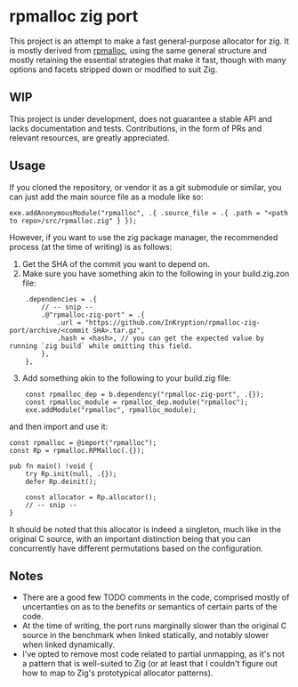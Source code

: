 # rpmalloc zig port
This project is an attempt to make a fast general-purpose allocator for zig. It is mostly derived from [rpmalloc](https://github.com/mjansson/rpmalloc), using the same general structure and mostly retaining the essential strategies that make it fast, though with many options and facets stripped down or modified to suit Zig.

## WIP
This project is under development, does not guarantee a stable API and lacks documentation and tests.
Contributions, in the form of PRs and relevant resources, are greatly appreciated.

## Usage
If you cloned the repository, or vendor it as a git submodule or similar, you can just add the main source file as a module like so:
```zig
exe.addAnonymousModule("rpmalloc", .{ .source_file = .{ .path = "<path to repo>/src/rpmalloc.zig" } });
```
However, if you want to use the zig package manager, the recommended process (at the time of writing) is as follows:
1. Get the SHA of the commit you want to depend on.
2. Make sure you have something akin to the following in your build.zig.zon file:
```zig
    .dependencies = .{
        // -- snip --
        .@"rpmalloc-zig-port" = .{
            .url = "https://github.com/InKryption/rpmalloc-zig-port/archive/<commit SHA>.tar.gz",
            .hash = <hash>, // you can get the expected value by running `zig build` while omitting this field.
        },
    },
```
3. Add something akin to the following to your build.zig file:
```zig
    const rpmalloc_dep = b.dependency("rpmalloc-zig-port", .{});
    const rpmalloc_module = rpmalloc_dep.module("rpmalloc");
    exe.addModule("rpmalloc", rpmalloc_module);
```

and then import and use it:
```zig
const rpmalloc = @import("rpmalloc");
const Rp = rpmalloc.RPMalloc(.{});

pub fn main() !void {
    try Rp.init(null, .{});
    defer Rp.deinit();

    const allocator = Rp.allocator();
    // -- snip --
}
```
It should be noted that this allocator is indeed a singleton, much like in the original C source, with an important distinction being that you can concurrently have different permutations based on the configuration.

## Notes
* There are a good few TODO comments in the code, comprised mostly of uncertanties on as to the benefits or semantics of certain parts of the code.
* At the time of writing, the port runs marginally slower than the original C source in the benchmark when linked statically, and notably slower when linked dynamically.
* I've opted to remove most code related to partial unmapping, as it's not a pattern that is well-suited to Zig (or at least that I couldn't figure out how to map to Zig's prototypical allocator patterns).
